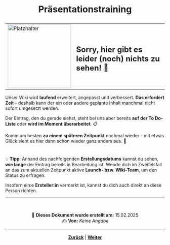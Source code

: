 # <p align="center">Präsentationstraining</p>
<!-- 
Klärungsbedarf: ist der Unterpunkt Präsentationstraining eigentlich weiterhin in Planung? War ursprünglich (Erstellung: Feb 2025) nur ein einziger Satz.
Wenn ja, gab's schon Überlegungen zum Inhalt?

Meine Vorschläge für mögliche Keypoints:

- Meetings leiten / Team-Koordinierung (hier aufpassen, dass es nicht zu viel overlap mit dem Text zur Rolle "Teamkoordinator" gibt)
- Präsentations-Vorbereitung / Templates
- Zeiteinteilung / Zeitmanagement
- PowerPoint oder ähnliche Tools
- Übungen fürs freie Sprechen

Wenn doch nichts weiter geplant, bitte zeitnah an allen betroffenen Stellen aus der Ordnerstruktur entfernen. Stand: 19.05.2025 -->

<div align="center">
  <table>
    <tr>
      <td>
        <img src="https://github.com/user-attachments/assets/69b70f12-916c-4167-8920-c6055f5903d5" alt="Platzhalter" width="200">
      </td>
      <td>
        <h2>Sorry, hier gibt es leider (noch) nichts zu sehen! 👀</h2>
      </td>
    </tr>
  </table>
</div>

Unser Wiki wird **laufend** erweitert, angepasst und verbessert. **Das erfordert Zeit** - deshalb kann der ein oder andere geplante Inhalt manchmal nicht sofort umgesetzt werden.

Der Eintrag, den du gerade siehst, steht bei uns aber bereits **auf der To Do-Liste** oder **wird im Moment überarbeitet**. 📋

Komm am besten **zu einem späteren Zeitpunkt** nochmal wieder - mit etwas Glück sieht es hier dann schon wieder ganz anders aus. 🚀

#

💡 **Tipp**: Anhand des nachfolgenden **Erstellungsdatums** kannst du sehen, **wie lange** der Eintrag bereits in Bearbeitung ist. Wende dich im Zweifelsfall an das zum aktuellen Zeitpunkt aktive **Launch- bzw. Wiki-Team**, um den Status zu erfragen.

Insofern ein:e **Ersteller:in** vermerkt ist, kannst du dich auch direkt an diese Person richten.

---

<br>
<p align="center">
📅 <strong>Dieses Dokument wurde erstellt am:</strong> 15.02.2025
<br>
✍️ <strong>Von:</strong> <em>Keine Angabe</em>
</p>

---

<p align="center"><a href="/docs/02-arbeiten_bei_nadoo/02-training_und_vorbereitung/01-trainingsbeitraege/02-dokumentation/README.md"><strong>Zurück</strong></a> | <a href="/docs/02-arbeiten_bei_nadoo/03-teams/README.md"><strong>Weiter</strong></a></p>